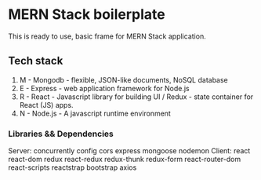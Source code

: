 # MERN Stack boilerplate
This is ready to use, basic frame for MERN Stack application.

## Tech stack
1. M - Mongodb - flexible, JSON-like documents, NoSQL database
2. E - Express - web application framework for Node.js
3. R - React - Javascript library for building UI / Redux - state container for React (JS) apps.
4. N - Node.js - A javascript runtime environment

### Libraries && Dependencies 
Server:
    concurrently
    config
    cors
    express
    mongoose
    nodemon
Client:
    react
    react-dom
    redux
    react-redux
    redux-thunk
    redux-form
    react-router-dom
    react-scripts
    reactstrap
    bootstrap
    axios